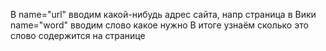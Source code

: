 В name="url" вводим  какой-нибудь адрес сайта, напр страница в Вики
name="word" вводим слово какое нужно
В итоге узнаём сколько это слово содержится на странице